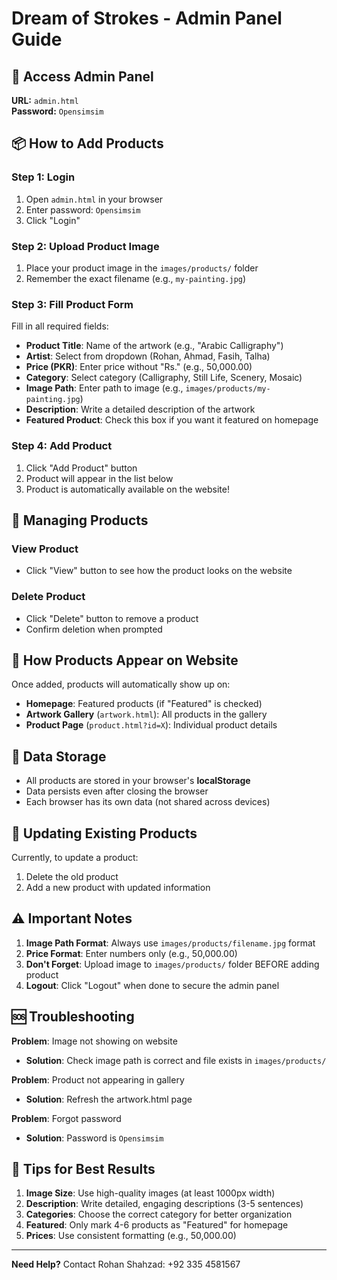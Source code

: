 # Dream of Strokes - Admin Panel Guide

## 🔐 Access Admin Panel

**URL:** `admin.html`  
**Password:** `Opensimsim`

## 📦 How to Add Products

### Step 1: Login
1. Open `admin.html` in your browser
2. Enter password: `Opensimsim`
3. Click "Login"

### Step 2: Upload Product Image
1. Place your product image in the `images/products/` folder
2. Remember the exact filename (e.g., `my-painting.jpg`)

### Step 3: Fill Product Form
Fill in all required fields:

- **Product Title**: Name of the artwork (e.g., "Arabic Calligraphy")
- **Artist**: Select from dropdown (Rohan, Ahmad, Fasih, Talha)
- **Price (PKR)**: Enter price without "Rs." (e.g., 50,000.00)
- **Category**: Select category (Calligraphy, Still Life, Scenery, Mosaic)
- **Image Path**: Enter path to image (e.g., `images/products/my-painting.jpg`)
- **Description**: Write a detailed description of the artwork
- **Featured Product**: Check this box if you want it featured on homepage

### Step 4: Add Product
1. Click "Add Product" button
2. Product will appear in the list below
3. Product is automatically available on the website!

## 🎨 Managing Products

### View Product
- Click "View" button to see how the product looks on the website

### Delete Product
- Click "Delete" button to remove a product
- Confirm deletion when prompted

## 📱 How Products Appear on Website

Once added, products will automatically show up on:
- **Homepage**: Featured products (if "Featured" is checked)
- **Artwork Gallery** (`artwork.html`): All products in the gallery
- **Product Page** (`product.html?id=X`): Individual product details

## 💾 Data Storage

- All products are stored in your browser's **localStorage**
- Data persists even after closing the browser
- Each browser has its own data (not shared across devices)

## 🔄 Updating Existing Products

Currently, to update a product:
1. Delete the old product
2. Add a new product with updated information

## ⚠️ Important Notes

1. **Image Path Format**: Always use `images/products/filename.jpg` format
2. **Price Format**: Enter numbers only (e.g., 50,000.00)
3. **Don't Forget**: Upload image to `images/products/` folder BEFORE adding product
4. **Logout**: Click "Logout" when done to secure the admin panel

## 🆘 Troubleshooting

**Problem**: Image not showing on website
- **Solution**: Check image path is correct and file exists in `images/products/`

**Problem**: Product not appearing in gallery
- **Solution**: Refresh the artwork.html page

**Problem**: Forgot password
- **Solution**: Password is `Opensimsim`

## 🎯 Tips for Best Results

1. **Image Size**: Use high-quality images (at least 1000px width)
2. **Description**: Write detailed, engaging descriptions (3-5 sentences)
3. **Categories**: Choose the correct category for better organization
4. **Featured**: Only mark 4-6 products as "Featured" for homepage
5. **Prices**: Use consistent formatting (e.g., 50,000.00)

---

**Need Help?** Contact Rohan Shahzad: +92 335 4581567

